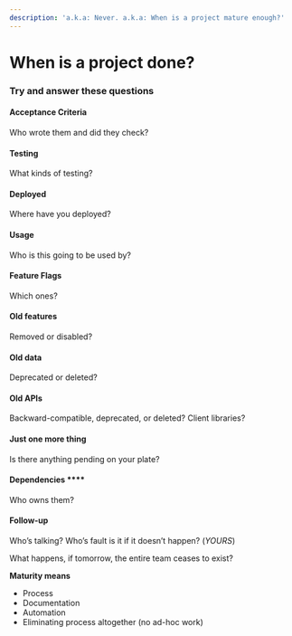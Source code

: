```yaml
---
description: 'a.k.a: Never. a.k.a: When is a project mature enough?'
---
```


# When is a project done?

### Try and answer these questions

#### Acceptance Criteria

Who wrote them and did they check? 

#### Testing

What kinds of testing?

#### Deployed

Where have you deployed?

#### Usage

Who is this going to be used by?

#### Feature Flags

Which ones?

#### Old features

Removed or disabled?

#### Old data

Deprecated or deleted?

#### Old APIs

Backward-compatible, deprecated, or deleted? Client libraries?

#### Just one more thing

Is there anything pending on your plate?

#### Dependencies ****

Who owns them?

#### Follow-up 

Who’s talking? Who’s fault is it if it doesn’t happen? \(_YOURS_\)

What happens, if tomorrow, the entire team ceases to exist?

**Maturity means**

* Process
* Documentation
* Automation
* Eliminating process altogether \(no ad-hoc work\)



